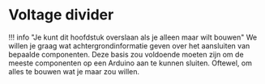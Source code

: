 # Voltage divider
!!! info "Je kunt dit hoofdstuk overslaan als je alleen maar wilt bouwen"
    We willen je graag wat achtergrondinformatie geven over het aansluiten van bepaalde componenten. Deze basis zou voldoende moeten zijn om de meeste componenten op een Arduino aan te kunnen sluiten. Oftewel, om alles te bouwen wat je maar zou willen.
